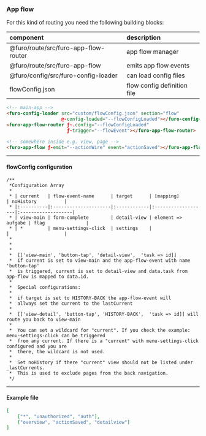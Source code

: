 
### App flow

For this kind of routing you need the following building blocks:

| component                        | description                       |
|:---------------------------------|:----------------------------------|
| @furo/route/src/furo-app-flow-router | app flow manager
| @furo/route/src/furo-app-flow        | emits app flow events
| @furo/config/src/furo-config-loader  | can load config files
| flowConfig.json                  | flow config definition file       |

``` html
<!-- main-app -->
<furo-config-loader src="custom/flowConfig.json" section="flow"  
                    @-config-loaded="--flowConfigLoaded"></furo-config-loader> 
<furo-app-flow-router ƒ-.config="--flowConfigLoaded" 
                      ƒ-trigger="--flowEvent"></furo-app-flow-router>

<!-- somewhere inside e.g. view, page -->
<furo-app-flow ƒ-emit="--actionWire" event="actionSaved"></furo-app-flow>

```
---

#### flowConfig configuration

```
/**
 *Configuration Array
 *
 * | current   | flow-event-name      | target      | [mapping]          | noHistory          |
 * |:----------|:---------------------|:------------|:-------------------|:-------------------|
 * | view-main | form-complete        | detail-view | element => aufgabe | flag               |
 * | *         | menu-settings-click  | settings    |                    |                    |
 *
 *
 *
 *  [['view-main', 'button-tap', 'detail-view',  'task => id]]
 *  if current is set to view-main and the app-flow-event with name 'button-tap' 
 *  is triggered, current is set to detail-view and data.task from app-flow is mapped to data.id.
 *
 *  Special configurations:
 *
 *  if target is set to HISTORY-BACK the app-flow-event will 
 *  allways set the current to the lastCurrent
 *
 *  [['view-detail', 'button-tap', 'HISTORY-BACK',  'task => id]] will route you back to view-main
 *
 *  You can set a wildcard for "current". If you check the example: menu-settings-click can be triggered
 *  from any current. If there is a "current" with menu-settings-click configured and you are 
 *  there, the wildcard is not used.
 *
 *  Set noHistory if there "current" view should not be listed under _lastCurrents. 
 *  This is used to exclude pages from the back navigation.
 */
```
---

#### Example file
``` json
[
    ["*", "unauthorized", "auth"],
    ["overview", "actionSaved", "detailview"]
]
```
